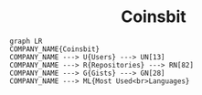 <h1 align="center">Coinsbit</h1>

```mermaid
graph LR
COMPANY_NAME{Coinsbit}
COMPANY_NAME ---> U{Users} ---> UN[13]
COMPANY_NAME ---> R{Repositories} ---> RN[82]
COMPANY_NAME ---> G{Gists} ---> GN[28]
COMPANY_NAME ---> ML{Most Used<br>Languages}
```

